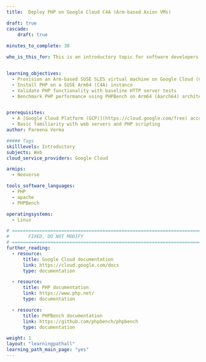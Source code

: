 ```yaml
---
title:  Deploy PHP on Google Cloud C4A (Arm-based Axion VMs)

draft: true
cascade:
    draft: true
    
minutes_to_complete: 30

who_is_this_for: This is an introductory topic for software developers migrating PHP workloads from x86_64 to Arm-based servers, specifically on Google Cloud C4A virtual machines built on Axion processors.


learning_objectives:
  - Provision an Arm-based SUSE SLES virtual machine on Google Cloud (C4A with Axion processors)
  - Install PHP on a SUSE Arm64 (C4A) instance
  - Validate PHP functionality with baseline HTTP server tests  
  - Benchmark PHP performance using PHPBench on Arm64 (Aarch64) architecture 


prerequisites:
  - A [Google Cloud Platform (GCP)](https://cloud.google.com/free) account with billing enabled
  - Basic familiarity with web servers and PHP scripting
author: Pareena Verma

##### Tags
skilllevels: Introductory
subjects: Web
cloud_service_providers: Google Cloud

armips:
  - Neoverse

tools_software_languages:
  - PHP
  - apache
  - PHPBench

operatingsystems:
  - Linux

# ================================================================================
#       FIXED, DO NOT MODIFY
# ================================================================================
further_reading:
  - resource:
      title: Google Cloud documentation
      link: https://cloud.google.com/docs
      type: documentation

  - resource:
      title: PHP documentation
      link: https://www.php.net/ 
      type: documentation

  - resource:
      title: PHPBench documentation
      link: https://github.com/phpbench/phpbench
      type: documentation

weight: 1
layout: "learningpathall"
learning_path_main_page: "yes"
---
```

